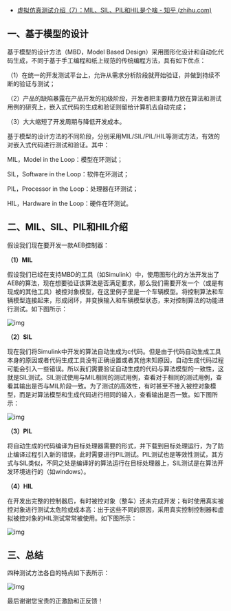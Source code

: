 - [虚拟仿真测试介绍（7）：MIL、SIL、PIL和HIL是个啥 - 知乎 (zhihu.com)](https://zhuanlan.zhihu.com/p/156854116)

## 一、基于模型的设计

基于模型的设计方法（MBD，Model Based Design）采用图形化设计和自动化代码生成，不同于基于手工编程和纸上规范的传统编程方法，具有如下优点：

（1）在统一的开发测试平台上，允许从需求分析阶段就开始验证，并做到持续不断的验证与测试；

（2）产品的缺陷暴露在产品开发的初级阶段，开发者把主要精力放在算法和测试用例的研究上，嵌入式代码的生成和验证则留给计算机去自动完成；

（3）大大缩短了开发周期与降低开发成本。

基于模型的设计方法的不同阶段，分别采用MIL/SIL/PIL/HIL等测试方法，有效的对嵌入式代码进行测试和验证。其中：

MIL，Model in the Loop：模型在环测试；

SIL，Software in the Loop：软件在环测试；

PIL，Processor in the Loop：处理器在环测试；

HIL，Hardware in the Loop：硬件在环测试。

## 二、MIL、SIL、PIL和HIL介绍

假设我们现在要开发一款AEB控制器：

**（1）MIL**

假设我们已经在支持MBD的工具（如Simulink）中，使用图形化的方法开发出了AEB的算法，现在想要验证该算法是否满足要求，那么我们需要开发一个（或是有现成的其他工具）被控对象模型，在这里例子里是一个车辆模型。将控制算法和车辆模型连接起来，形成闭环，并变换输入和车辆模型状态，来对控制算法的功能进行测试。如下图所示：

![img](https://pic3.zhimg.com/80/v2-04543122f4af161c8210edf1ece0882e_720w.jpg)

**（2）SIL**

现在我们将Simulink中开发的算法自动生成为c代码。但是由于代码自动生成工具本身的原因或者代码生成工具没有正确设置或者其他未知原因，自动生成代码过程可能会引入一些错误。所以我们需要验证自动生成的代码与算法模型的一致性，这就是SIL测试。SIL测试使用与MIL相同的测试用例，查看对于相同的测试用例，查看其输出是否与MIL阶段一致。为了测试的高效性，有时甚至不接入被控对象模型，而是对算法模型和生成代码进行相同的输入，查看输出是否一致。如下图所示：

![img](https://pic3.zhimg.com/80/v2-04543122f4af161c8210edf1ece0882e_720w.jpg)

**（3）PIL**

将自动生成的代码编译为目标处理器需要的形式，并下载到目标处理运行，为了防止编译过程引入新的错误，此时需要进行PIL测试。PIL测试也是等效性测试，其方式与SIL类似，不同之处是编译好的算法运行在目标处理器上，SIL测试是在算法开发环境进行的（如windows）。

**（4）HIL**

在开发出完整的控制器后，有时被控对象（整车）还未完成开发；有时使用真实被控对象进行测试太危险或成本高：出于这些不同的原因，采用真实控制控制器和虚拟被控对象的HIL测试常常被使用。如下图所示：

![img](https://pic3.zhimg.com/80/v2-3e5a2ae911f024dab13e4862c54f5d12_720w.jpg)

## 三、总结

四种测试方法各自的特点如下表所示：

![img](https://pic4.zhimg.com/80/v2-f7611386222c9954dc4800ff5c33ff77_720w.jpg)

最后谢谢您宝贵的正激励和正反馈！